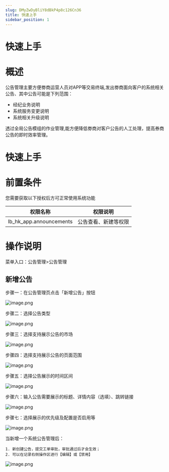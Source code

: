 ```yaml
---
slug: DMyZwDyBliY8dBkP4p8c126Cn36
title: 快速上手
sidebar_position: 1
---
```



# 快速上手


# 概述


公告管理主要方便劵商运营人员对APP等交易终端,发出劵商面向客户的系统相关公告、其中公告可能是下列范围：

- 经纪业务说明
- 系统服务变更说明
- 系统相关升级说明

透过全局公告模组的作业管理,能方便降低劵商对客户公告的人工处理，提高券商公告的即时效率管理。


# 快速上手


# 前置条件


您需要获取以下授权后方可正常使用系统功能


| 权限名称                    | 权限说明       |
| ----------------------- | ---------- |
| lb_hk_app.announcements | 公告查看、新建等权限 |


# 操作说明


菜单入口：公告管理>公告管理


## 新增公告


步骤一：在公告管理页点击「新增公告」按钮


![image.png](/assets/e5a80ecc3f1c4520e960d86e24e92097.png)


步骤二：选择公告类型


![image.png](/assets/2171a1f702bf4e0b73ec09585cf9051a.png)


步骤三：选择支持展示公告的市场


![image.png](/assets/d991d0844f25e0102f9bb19929d2b487.png)


步骤四：选择支持展示公告的页面范围


![image.png](/assets/f5237b4160c25278864bd8b35d6f2786.png)


步骤五：选择公告展示的时间区间


![image.png](/assets/112e243ed008c8037d682887bd4d6dd1.png)


步骤六：输入公告需要展示的标题、详情内容（选填）、跳转链接


![image.png](/assets/fe28b4fcebaebc72c0c92f654d3af228.png)


步骤七：选择展示的优先级及配置是否启用等


![image.png](/assets/3f961cc484c1f710b1ba792be6e6e38a.png)


当新增一个系统公告管理后：

    1. 新创建公告，提交工单审批，审批通过后才会生效；
    2. 可以在记录右侧操作区进行【编辑】或【禁用】

![image.png](/assets/a536de628318e98ba8c56c3dba6f652c.png)

